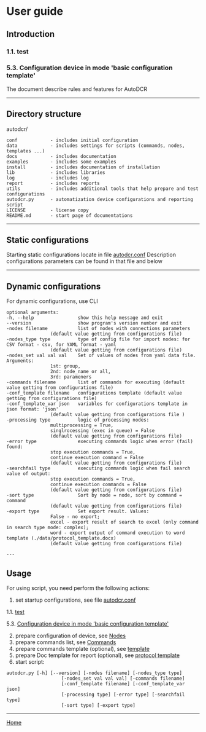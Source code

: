 # User guide 

## Introduction

### 1.1. test

### 5.3. Configuration device in mode 'basic configuration template'

The document describe rules and features for AutoDCR

---
## Directory structure


autodcr/

	conf            - includes initial configuration     
	data            - includes settings for scripts (commands, nodes, templates ...)
	docs            - includes documentation
	examples        - includes some examples
	install         - includes documentation of installation
	lib             - includes libraries  
	log             - includes log
	report          - includes reports
	utils           - includes additional tools that help prepare and test configurations
	autodcr.py      - automatization device configurations and reporting script
	LICENSE         - license copy
	README.md       - start page of documentations

---

## Static configurations

Starting static configurations locate in file [autodcr.conf]
Description configurations parameters can be found in that file and below

---

## Dynamic configurations

For dynamic configurations, use CLI

	optional arguments:
	-h, --help                show this help message and exit
	--version                 show program's version number and exit
	-nodes filename           list of nodes with connections parameters 
					(default value getting from configurations file)
	-nodes_type type          type of config file for import nodes: for CSV format - csv, for YAML format - yaml 
					(default value getting from configurations file)
	-nodes_set val val val    Set of values of nodes from yaml data file. Arguments:
					1st: group, 
					2nd: node_name or all, 
					3rd: parameners
	-commands filename        list of commands for executing (default value getting from configurations file)
	-conf_template filename   configurations template (default value getting from configurations file)
	-conf_template_var json   variables for configurations template in json format: 'json' 
					(default value getting from configurations file )
	-processing type          logic of processing nodes: 
					multiprocessing = True, 
					singlrocessing (exec in queue) = False 
					(default value getting from configurations file)
	-error type               executing commands logic when error (fail) found: 
					stop execution commands = True, 
					continue execution command = False 
					(default value getting from configurations file)
	-searchfail type          executing commands logic when fail search value of output: 
					stop execution commands = True, 
					continue execution commands = False 
					(default value getting from configurations file)
	-sort type                Sort by node = node, sort by command = command 
					(default value getting from configurations file)
	-export type              Set export result. Values: 
					False - no export; 
					excel - export result of search to excel (only command in search type mode: complex); 
					word - export output of command execution to word template (./data/protocol_template.docx) 
					(default value getting from configurations file)

	---

## Usage

For using script, you need perform the following actions:
1. set startup configurations, see file [autodcr.conf]

1.1. [test][11]

5.3. [Configuration device in mode 'basic configuration template'][53]

2. prepare configuration of device, see [Nodes]
3. prepare commands list, see [Commands]
4. prepare commands template (optional), see [template]
5. prepare Doc template for report (optional), see [protocol template]
6. start script: 
```
autodcr.py [-h] [--version] [-nodes filename] [-nodes_type type]
                    [-nodes_set val val val] [-commands filename]
                    [-conf_template filename] [-conf_template_var json]
                    [-processing type] [-error type] [-searchfail type]
                    [-sort type] [-export type]
```

[11]: userguide.md#11-test
[53]: userguide.md#configuration-device-in-mode-basic-configuration-template
---

[Home](../README.md)

[autodcr.conf]: ../conf/autodcr.conf
[Nodes]: nodes.md#Nodes
[Commands]: commands.md
[template]: configuration_template.md
[protocol template]: protocol_template.md

